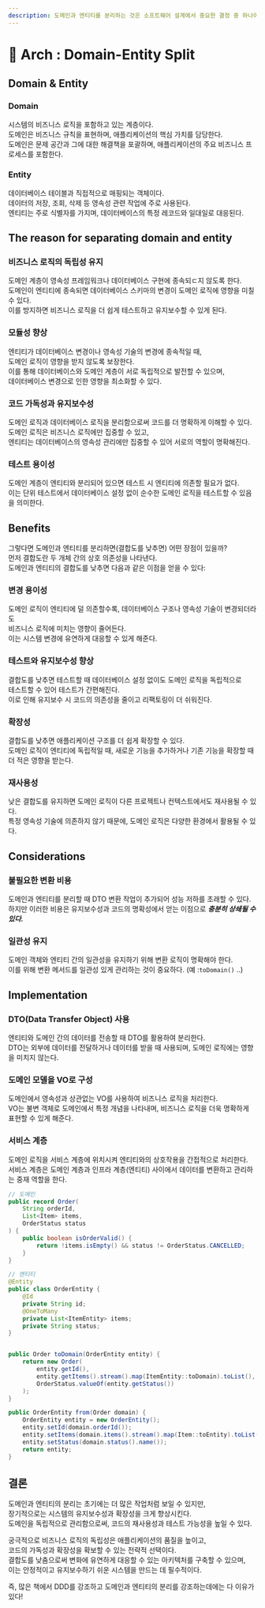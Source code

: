```yaml
---
description: 도메인과 엔티티를 분리하는 것은 소프트웨어 설계에서 중요한 결정 중 하나이다.
---
```


# 🍕 Arch : Domain-Entity Split

## Domain & Entity

### **Domain**&#x20;

시스템의 비즈니스 로직을 포함하고 있는 계층이다. \
도메인은 비즈니스 규칙을 표현하며, 애플리케이션의 핵심 가치를 담당한다. \
도메인은 문제 공간과 그에 대한 해결책을 포괄하며, 애플리케이션의 주요 비즈니스 프로세스를 포함한다.

### **Entity**

데이터베이스 테이블과 직접적으로 매핑되는 객체이다. \
데이터의 저장, 조회, 삭제 등 영속성 관련 작업에 주로 사용된다. \
엔티티는 주로 식별자를 가지며, 데이터베이스의 특정 레코드와 일대일로 대응된다.

## The reason for separating domain and entity

### **비즈니스 로직의 독립성 유지**&#x20;

도메인 계층이 영속성 프레임워크나 데이터베이스 구현에 종속되ㄷ지 않도록 한다. \
도메인이 엔티티에 종속되면 데이터베이스 스키마의 변경이 도메인 로직에 영향을 미칠 수 있다. \
이를 방지하면 비즈니스 로직을 더 쉽게 테스트하고 유지보수할 수 있게 된다.

### **모듈성 향상**

엔티티가 데이터베이스 변경이나 영속성 기술의 변경에 종속적일 때, \
도메인 로직이 영향을 받지 않도록 보장한다. \
이를 통해 데이터베이스와 도메인 계층이 서로 독립적으로 발전할 수 있으며, \
데이터베이스 변경으로 인한 영향을 최소화할 수 있다.

### **코드 가독성과 유지보수성**&#x20;

도메인 로직과 데이터베이스 로직을 분리함으로써 코드를 더 명확하게 이해할 수 있다. \
도메인 로직은 비즈니스 로직에만 집중할 수 있고, \
엔티티는 데이터베이스의 영속성 관리에만 집중할 수 있어 서로의 역할이 명확해진다.

### **테스트 용이성**&#x20;

도메인 계층이 엔티티와 분리되어 있으면 테스트 시 엔티티에 의존할 필요가 없다. \
이는 단위 테스트에서 데이터베이스 설정 없이 순수한 도메인 로직을 테스트할 수 있음을 의미한다.

## Benefits

그렇다면 도메인과 엔티티를 분리하면(결합도를 낮추면) 어떤 장점이 있을까?\
먼저 결합도란 두 개체 간의 상호 의존성을 나타낸다. \
도메인과 엔티티의 결합도를 낮추면 다음과 같은 이점을 얻을 수 있다:

### **변경 용이성**

도메인 로직이 엔티티에 덜 의존할수록, 데이터베이스 구조나 영속성 기술이 변경되더라도 \
비즈니스 로직에 미치는 영향이 줄어든다. \
이는 시스템 변경에 유연하게 대응할 수 있게 해준다.

### **테스트와 유지보수성 향상**

결합도를 낮추면 테스트할 때 데이터베이스 설정 없이도 도메인 로직을 독립적으로 \
테스트할 수 있어 테스트가 간편해진다. \
이로 인해 유지보수 시 코드의 의존성을 줄이고 리팩토링이 더 쉬워진다.

### **확장성**

결합도를 낮추면 애플리케이션 구조를 더 쉽게 확장할 수 있다. \
도메인 로직이 엔티티에 독립적일 때, 새로운 기능을 추가하거나 기존 기능을 확장할 때 더 적은 영향을 받는다.

### **재사용성**&#x20;

낮은 결합도를 유지하면 도메인 로직이 다른 프로젝트나 컨텍스트에서도 재사용될 수 있다. \
특정 영속성 기술에 의존하지 않기 때문에, 도메인 로직은 다양한 환경에서 활용될 수 있다.

## Considerations

### **불필요한 변환 비용**&#x20;

도메인과 엔티티를 분리할 때 DTO 변환 작업이 추가되어 성능 저하를 초래할 수 있다. \
하지만 이러한 비용은 유지보수성과 코드의 명확성에서 얻는 이점으로 _**충분히 상쇄될 수 있다.**_

### **일관성 유지**

도메인 객체와 엔티티 간의 일관성을 유지하기 위해 변환 로직이 명확해야 한다. \
이를 위해 변환 메서드를 일관성 있게 관리하는 것이 중요하다. (예 :`toDomain()` ..)&#x20;

## **Implementation**

### **DTO(Data Transfer Object) 사용**&#x20;

엔티티와 도메인 간의 데이터를 전송할 때 DTO를 활용하여 분리한다. \
DTO는 외부에 데이터를 전달하거나 데이터를 받을 때 사용되며, 도메인 로직에는 영향을 미치지 않는다.

### **도메인 모델을 VO로 구성**&#x20;

도메인에서 영속성과 상관없는 VO를 사용하여 비즈니스 로직을 처리한다. \
VO는 불변 객체로 도메인에서 특정 개념을 나타내며, 비즈니스 로직을 더욱 명확하게 표현할 수 있게 해준다.

### **서비스 계층**&#x20;

도메인 로직을 서비스 계층에 위치시켜 엔티티와의 상호작용을 간접적으로 처리한다. \
서비스 계층은 도메인 계층과 인프라 계층(엔티티) 사이에서 데이터를 변환하고 관리하는 중재 역할을 한다.

```java
// 도메인 
public record Order(
    String orderId, 
    List<Item> items, 
    OrderStatus status
) {
    public boolean isOrderValid() {
        return !items.isEmpty() && status != OrderStatus.CANCELLED;
    }
}

// 엔티티
@Entity
public class OrderEntity {
    @Id
    private String id;
    @OneToMany
    private List<ItemEntity> items;
    private String status;
}


public Order toDomain(OrderEntity entity) {
    return new Order(
        entity.getId(),
        entity.getItems().stream().map(ItemEntity::toDomain).toList(),
        OrderStatus.valueOf(entity.getStatus())
    );
}

public OrderEntity from(Order domain) {
    OrderEntity entity = new OrderEntity();
    entity.setId(domain.orderId());
    entity.setItems(domain.items().stream().map(Item::toEntity).toList());
    entity.setStatus(domain.status().name());
    return entity;
}
```

## 결론

도메인과 엔티티의 분리는 초기에는 더 많은 작업처럼 보일 수 있지만, \
장기적으로는 시스템의 유지보수성과 확장성을 크게 향상시킨다. \
도메인을 독립적으로 관리함으로써, 코드의 재사용성과 테스트 가능성을 높일 수 있다.&#x20;

궁극적으로 비즈니스 로직의 독립성은 애플리케이션의 품질을 높이고, \
코드의 가독성과 확장성을 확보할 수 있는 전략적 선택이다. \
결합도를 낮춤으로써 변화에 유연하게 대응할 수 있는 아키텍처를 구축할 수 있으며, \
이는 안정적이고 유지보수하기 쉬운 시스템을 만드는 데 필수적이다.

즉, 많은 책에서 DDD를 강조하고 도메인과 엔티티의 분리를 강조하는데에는 다 이유가 있다!
